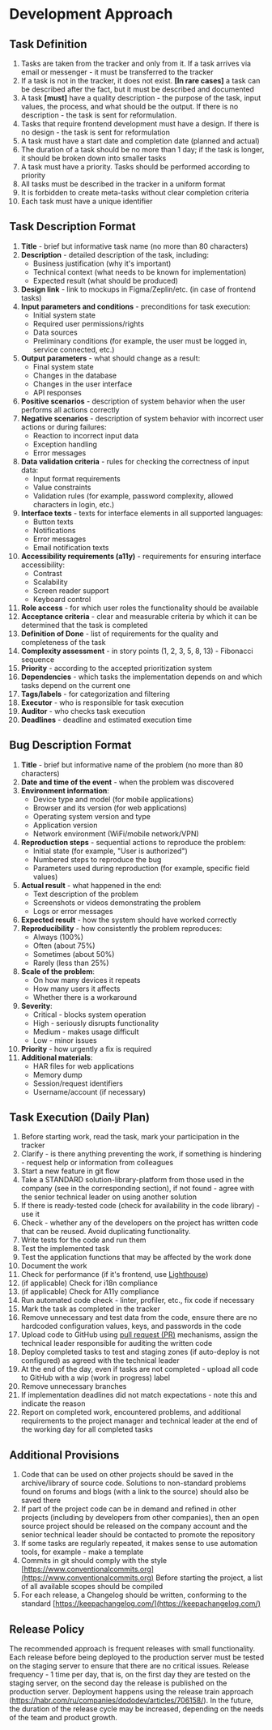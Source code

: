 # Development Approach

## Task Definition

1. Tasks are taken from the tracker and only from it. If a task arrives via email or messenger - it must be transferred to the tracker
2. If a task is not in the tracker, it does not exist. **[In rare cases]** a task can be described after the fact, but it must be described and documented
3. A task **[must]** have a quality description - the purpose of the task, input values, the process, and what should be the output. If there is no description - the task is sent for reformulation.
4. Tasks that require frontend development must have a design. If there is no design - the task is sent for reformulation
5. A task must have a start date and completion date (planned and actual)
6. The duration of a task should be no more than 1 day; if the task is longer, it should be broken down into smaller tasks
7. A task must have a priority. Tasks should be performed according to priority
8. All tasks must be described in the tracker in a uniform format
9. It is forbidden to create meta-tasks without clear completion criteria
10. Each task must have a unique identifier

## Task Description Format

1. **Title** - brief but informative task name (no more than 80 characters)
2. **Description** - detailed description of the task, including:
   - Business justification (why it's important)
   - Technical context (what needs to be known for implementation)
   - Expected result (what should be produced)
3. **Design link** - link to mockups in Figma/Zeplin/etc. (in case of frontend tasks)
4. **Input parameters and conditions** - preconditions for task execution:
   - Initial system state
   - Required user permissions/rights
   - Data sources
   - Preliminary conditions (for example, the user must be logged in, service connected, etc.)
5. **Output parameters** - what should change as a result:
   - Final system state
   - Changes in the database
   - Changes in the user interface
   - API responses
6. **Positive scenarios** - description of system behavior when the user performs all actions correctly
7. **Negative scenarios** - description of system behavior with incorrect user actions or during failures:
   - Reaction to incorrect input data
   - Exception handling
   - Error messages
8. **Data validation criteria** - rules for checking the correctness of input data:
   - Input format requirements
   - Value constraints
   - Validation rules (for example, password complexity, allowed characters in login, etc.)
9. **Interface texts** - texts for interface elements in all supported languages:
   - Button texts
   - Notifications
   - Error messages
   - Email notification texts
10. **Accessibility requirements (a11y)** - requirements for ensuring interface accessibility:
    - Contrast
    - Scalability
    - Screen reader support
    - Keyboard control
11. **Role access** - for which user roles the functionality should be available
12. **Acceptance criteria** - clear and measurable criteria by which it can be determined that the task is completed
13. **Definition of Done** - list of requirements for the quality and completeness of the task
14. **Complexity assessment** - in story points (1, 2, 3, 5, 8, 13) - Fibonacci sequence
15. **Priority** - according to the accepted prioritization system
16. **Dependencies** - which tasks the implementation depends on and which tasks depend on the current one
17. **Tags/labels** - for categorization and filtering
18. **Executor** - who is responsible for task execution
19. **Auditor** - who checks task execution
20. **Deadlines** - deadline and estimated execution time

## Bug Description Format

1. **Title** - brief but informative name of the problem (no more than 80 characters)
2. **Date and time of the event** - when the problem was discovered
3. **Environment information**:
   - Device type and model (for mobile applications)
   - Browser and its version (for web applications)
   - Operating system version and type
   - Application version
   - Network environment (WiFi/mobile network/VPN)
4. **Reproduction steps** - sequential actions to reproduce the problem:
   - Initial state (for example, "User is authorized")
   - Numbered steps to reproduce the bug
   - Parameters used during reproduction (for example, specific field values)
5. **Actual result** - what happened in the end:
   - Text description of the problem
   - Screenshots or videos demonstrating the problem
   - Logs or error messages
6. **Expected result** - how the system should have worked correctly
7. **Reproducibility** - how consistently the problem reproduces:
   - Always (100%)
   - Often (about 75%)
   - Sometimes (about 50%)
   - Rarely (less than 25%)
8. **Scale of the problem**:
   - On how many devices it repeats
   - How many users it affects
   - Whether there is a workaround
9. **Severity**:
   - Critical - blocks system operation
   - High - seriously disrupts functionality
   - Medium - makes usage difficult
   - Low - minor issues
10. **Priority** - how urgently a fix is required
11. **Additional materials**:
    - HAR files for web applications
    - Memory dump
    - Session/request identifiers
    - Username/account (if necessary)

## Task Execution (Daily Plan)

1. Before starting work, read the task, mark your participation in the tracker
2. Clarify - is there anything preventing the work, if something is hindering - request help or information from colleagues
3. Start a new feature in git flow
4. Take a STANDARD solution-library-platform from those used in the company (see in the corresponding section), if not found - agree with the senior technical leader on using another solution
5. If there is ready-tested code (check for availability in the code library) - use it
6. Check - whether any of the developers on the project has written code that can be reused. Avoid duplicating functionality.
7. Write tests for the code and run them
8. Test the implemented task
9. Test the application functions that may be affected by the work done
10. Document the work
11. Check for performance (if it's frontend, use [Lighthouse](https://developers.google.com/web/tools/lighthouse))
12. (if applicable) Check for i18n compliance
13. (if applicable) Check for A11y compliance
14. Run automated code check - linter, profiler, etc., fix code if necessary
15. Mark the task as completed in the tracker
16. Remove unnecessary and test data from the code, ensure there are no hardcoded configuration values, keys, and passwords in the code
17. Upload code to GitHub using [pull request (PR)](https://rustycrate.ru/%D1%80%D1%83%D0%BA%D0%BE%D0%B2%D0%BE%D0%B4%D1%81%D1%82%D0%B2%D0%B0/2016/03/07/contributing.html) mechanisms, assign the technical leader responsible for auditing the written code
18. Deploy completed tasks to test and staging zones (if auto-deploy is not configured) as agreed with the technical leader
19. At the end of the day, even if tasks are not completed - upload all code to GitHub with a wip (work in progress) label
20. Remove unnecessary branches
21. If implementation deadlines did not match expectations - note this and indicate the reason
22. Report on completed work, encountered problems, and additional requirements to the project manager and technical leader at the end of the working day for all completed tasks

## Additional Provisions

1. Code that can be used on other projects should be saved in the archive/library of source code. Solutions to non-standard problems found on forums and blogs (with a link to the source) should also be saved there
2. If part of the project code can be in demand and refined in other projects (including by developers from other companies), then an open source project should be released on the company account and the senior technical leader should be contacted to promote the repository
3. If some tasks are regularly repeated, it makes sense to use automation tools, for example - make a template
4. Commits in git should comply with the style [https://www.conventionalcommits.org](https://www.conventionalcommits.org) Before starting the project, a list of all available scopes should be compiled
5. For each release, a Changelog should be written, conforming to the standard [https://keepachangelog.com/](https://keepachangelog.com/)

## Release Policy

The recommended approach is frequent releases with small functionality. Each release before being deployed to the production server must be tested on the staging server to ensure that there are no critical issues. Release frequency - 1 time per day, that is, on the first day they are tested on the staging server, on the second day the release is published on the production server. Deployment happens using the release train approach (<https://habr.com/ru/companies/dododev/articles/706158/>). In the future, the duration of the release cycle may be increased, depending on the needs of the team and product growth.
